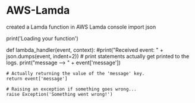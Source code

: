 # AWS-Lamda
created a Lamda function in AWS Lamda console
import json

print('Loading your function')

def lambda_handler(event, context):
    #print("Received event: " + json.dumps(event, indent=2))
    # print statements actually get printed to the logs.
    print("message --> " + event['message'])

    # Actually returning the value of the 'message' key.
    return event['message']

    # Raising an exception if something goes wrong...
    raise Exception('Something went wrong!')

